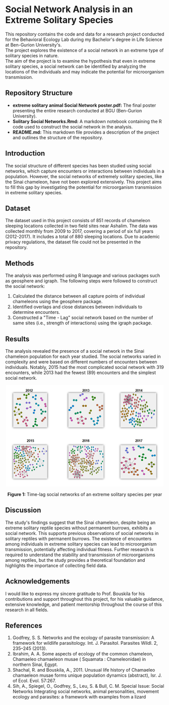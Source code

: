 # Social Network Analysis in an Extreme Solitary Species

This repository contains the code and data for a research project conducted for the Behavioral Ecology Lab during my Bachelor's degree in Life Science at Ben-Gurion University's.  
The project explores the existence of a social network in an extreme type of solitary species in nature.  
The aim of the project is to examine the hypothesis that even in extreme solitary species, a social network can be identified by analyzing the locations of the individuals and may indicate the potential for microorganism transmission.

## Repository Structure
* **extreme solitary animal Social Network poster.pdf:** The final poster presenting the entire research conducted at BGU (Ben-Gurion University).
* **Solitary Social Networks.Rmd:** A markdown notebook containing the R code used to construct the social network in the analysis.
* **README.md:** This markdown file provides a description of the project and outlines the structure of the repository.

## Introduction
The social structure of different species has been studied using social networks, which capture encounters or interactions between individuals in a population. However, the social networks of extremely solitary species, like the Sinai chameleon, have not been explored extensively. This project aims to fill this gap by investigating the potential for microorganism transmission in extreme solitary species.

## Dataset
The dataset used in this project consists of 851 records of chameleon sleeping locations collected in two field sites near Ashalim. The data was collected monthly from 2009 to 2017, covering a period of six full years (2012-2017). It includes a total of 880 sleeping locations.
Due to academic privacy regulations, the dataset file could not be presented in the repository. 

## Methods
The analysis was performed using R language and various packages such as geosphere and igraph. The following steps were followed to construct the social network:

1. Calculated the distance between all capture points of individual chameleons using the geosphere package.
2. Identified overlaps and close distances between individuals to determine encounters.
3. Constructed a "Time - Lag" social network based on the number of same sites (i.e., strength of interactions) using the igraph package.

## Results
The analysis revealed the presence of a social network in the Sinai chameleon population for each year studied. The social networks varied in complexity and were based on different numbers of encounters between individuals. Notably, 2015 had the most complicated social network with 319 encounters, while 2013 had the fewest (89) encounters and the simplest social network.
<div align="center">
  <img src="All networks.jpg" width="500" height="320">
  <p><strong>Figure 1:</strong> Time-lag social networks of an extreme solitary species per year</p>
</div>

## Discussion
The study's findings suggest that the Sinai chameleon, despite being an extreme solitary reptile species without permanent burrows, exhibits a social network. This supports previous observations of social networks in solitary reptiles with permanent burrows. The existence of encounters among individuals in extreme solitary species can lead to microorganism transmission, potentially affecting individual fitness. Further research is required to understand the stability and transmission of microorganisms among reptiles, but the study provides a theoretical foundation and highlights the importance of collecting field data.

## Acknowledgements
I would like to express my sincere gratitude to Prof. Bouskila for his contributions and support throughout this project, for his valuable guidance, extensive knowledge, and patient mentorship throughout the course of this research in all fields.

## References
1. Godfrey, S. S. Networks and the ecology of parasite transmission: A framework for wildlife parasitology. Int. J. Parasitol. Parasites Wildl. 2, 235–245 (2013).
2. Ibrahim, A. A. Some aspects of ecology of the common chameleon, Chamaeleo chamaeleon musae ( Squamata : Chameleonidae) in northern Sinai, Egypt.
3. Shachal, R. and Bouskila, A., 2011. Unusual life history of Chamaeleo chamaeleon musae forms unique population dynamics (abstract), Isr. J. of Ecol. Evol. 57:267.
4. Sih, A., Spiegel, O., Godfrey, S., Leu, S. & Bull, C. M. Special Issue: Social Networks Integrating social networks, animal personalities, movement ecology and parasites: a framework with examples from a lizard
